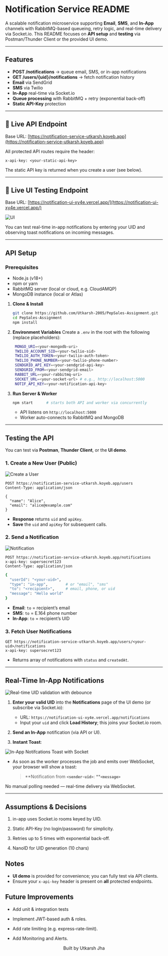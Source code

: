 ﻿# Notification Service README

A scalable notification microservice supporting **Email**, **SMS**, and **In-App** channels with RabbitMQ-based queueing, retry logic, and real-time delivery via Socket.io. This README focuses on **API setup** and **testing** via Postman/Thunder Client or the provided UI demo.

---

## Features

- **POST /notifications** → queue email, SMS, or in-app notifications  
- **GET /users/{uid}/notifications** → fetch notification history  
- **Email** via SendGrid  
- **SMS** via Twilio  
- **In-App** real-time via Socket.io  
- **Queue processing** with RabbitMQ + retry (exponential back-off)  
- **Static API-Key** protection   

---

## 📌 Live API Endpoint

Base URL: [https://notification-service-utkarsh.koyeb.app](https://notification-service-utkarsh.koyeb.app)

All protected API routes require the header:

```http
x-api-key: <your-static-api-key>
```

The static API key is returned when you create a user (see below).

---

## 📌 Live UI Testing Endpoint

Base URL: [https://notification-ui-xy4e.vercel.app/](https://notification-ui-xy4e.vercel.app/)

![UI](public/ui.png)

You can test real-time in-app notifications by entering your UID and observing toast notifications on incoming messages.

---

## API Setup

### Prerequisites

- Node.js (v18+)  
- npm or yarn  
- RabbitMQ server (local or cloud, e.g. CloudAMQP)  
- MongoDB instance (local or Atlas)  

1. **Clone & Install**

   ```bash
   git clone https://github.com/Utkarsh-2005/PepSales-Assignment.git
   cd PepSales-Assignment
   npm install
   ```

2. **Environment Variables**
   Create a `.env` in the root with the following (replace placeholders):

   ```bash
    MONGO_URI=<your-mongodb-uri>
    TWILIO_ACCOUNT_SID=<your-twilio-sid>
    TWILIO_AUTH_TOKEN=<your-twilio-auth-token>
    TWILIO_PHONE_NUMBER=<your-twilio-phone-number>
    SENDGRID_API_KEY=<your-sendgrid-api-key>
    SENDGRID_FROM=<your-sendgrid-email>
    RABBIT_URL=<your-rabbitmq-uri>
    SOCKET_URL=<your-socket-url> # e.g., http://localhost:5000
    NOTIF_API_KEY=<your-notification-api-key>


   ```

3. **Run Server & Worker**

   ```bash
   npm start      # starts both API and worker via concurrently
   ```

   * API listens on `http://localhost:5000`
   * Worker auto-connects to RabbitMQ and MongoDB

---

## Testing the API

You can test via **Postman**, **Thunder Client**, or the **UI demo**.

### 1. Create a New User (Public)

![Create a User](public/create-user.png)

```http
POST https://notification-service-utkarsh.koyeb.app/users
Content-Type: application/json

{
  "name": "Alice",
  "email": "alice@example.com"
}
```

* **Response** returns `uid` and `apiKey`.
* **Save** the `uid` and `apiKey` for subsequent calls.


### 2. Send a Notification

![Notification](public/create-user.png)

```http
POST https://notification-service-utkarsh.koyeb.app/notifications
x-api-key: supersecret123
Content-Type: application/json
```
```bash
{
  "userId": "<your-uid>",
  "type": "in-app",        # or "email", "sms"
  "to": "<recipient>",     # email, phone, or uid
  "message": "Hello world"
}
```

* **Email**: `to` = recipient’s email
* **SMS**: `to` = E.164 phone number
* **In-App**: `to` = recipient’s UID

### 3. Fetch User Notifications

```http
GET https://notification-service-utkarsh.koyeb.app/users/<your-uid>/notifications
x-api-key: supersecret123
```

* Returns array of notifications with `status` and `createdAt`.

---

## Real-Time In-App Notifications

![Real-time UID validation with debounce](public/validate-uid.png)

1. **Enter your valid UID** into the **Notifications** page of the UI demo (or subscribe via Socket.io):

   * URL: `https://notification-ui-xy4e.vercel.app/notifications`
   * Input your `uid` and click **Load History**; this joins your Socket.io room.

2. **Send an In-App** notification (via API or UI).

3. **Instant Toast**:

![In-App Notifcations Toast with Socket](public/in-app.png)

   * As soon as the worker processes the job and emits over WebSocket, your browser will show a toast:

     > \*\*Notification from ****`<sender-uid>`****: \*\***`<message>`**

No manual polling needed — real-time delivery via WebSocket.

---
## Assumptions & Decisions
1. in-app uses Socket.io rooms keyed by UID.

2. Static API-Key (no login/password) for simplicity.

3. Retries up to 5 times with exponential back-off.

4. NanoID for UID generation (10 chars)

## Notes

* **UI demo** is provided for convenience; you can fully test via API clients.
* Ensure your `x-api-key` header is present on **all** protected endpoints.

## Future Improvements

* Add unit & integration tests

* Implement JWT-based auth & roles.

* Add rate limiting (e.g. express-rate-limit).

* Add Monitoring and Alerts.

<p align="center"> Built by Utkarsh Jha </p> 


